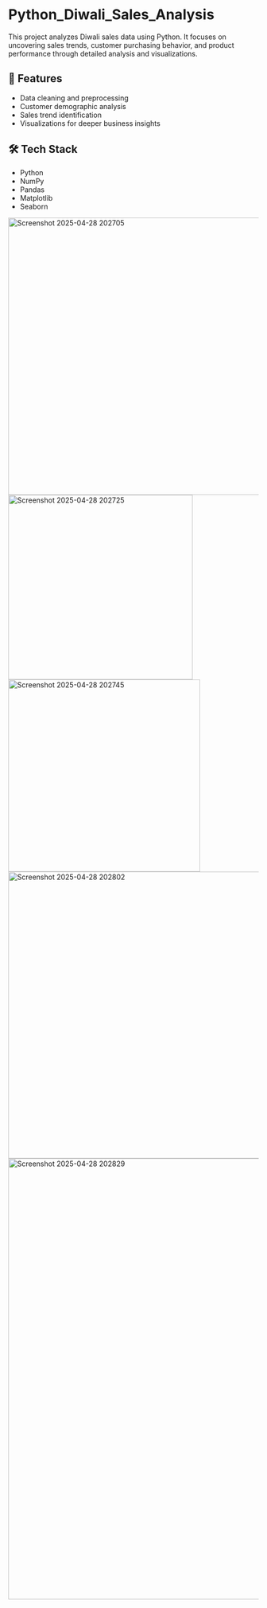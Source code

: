 # Python_Diwali_Sales_Analysis

This project analyzes Diwali sales data using Python. It focuses on uncovering sales trends, customer purchasing behavior, and product performance through detailed analysis and visualizations.

## 🚀 Features
- Data cleaning and preprocessing
- Customer demographic analysis
- Sales trend identification
- Visualizations for deeper business insights

## 🛠️ Tech Stack
- Python
- NumPy
- Pandas
- Matplotlib
- Seaborn

<img width="557" alt="Screenshot 2025-04-28 202705" src="https://github.com/user-attachments/assets/e8e67b21-cc74-4ee5-87fc-b29b90b20ed5" />

<img width="371" alt="Screenshot 2025-04-28 202725" src="https://github.com/user-attachments/assets/65729b03-383b-42d4-bd5b-8a1af0aaf3d8" />

<img width="386" alt="Screenshot 2025-04-28 202745" src="https://github.com/user-attachments/assets/06b9f040-b442-4803-baa3-22598e03cbd6" />

<img width="576" alt="Screenshot 2025-04-28 202802" src="https://github.com/user-attachments/assets/a08bc9cb-1ad7-4bb8-8abb-b4452ddec650" />

<img width="886" alt="Screenshot 2025-04-28 202829" src="https://github.com/user-attachments/assets/dbf49ca4-01cc-40fc-8be3-15856988ba7f" />
